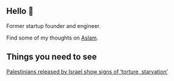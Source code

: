 ## Hello 👋

Former startup founder and engineer.

Find some of my thoughts on [Aslam](https://aslam.com).

## Things you need to see

[Palestinians released by Israel show signs of ‘torture, starvation’](https://www.aljazeera.com/news/2025/2/1/palestinians-released-by-israel-show-signs-of-torture-starvation)
